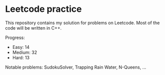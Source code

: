 # Leetcode practice

This repository contains my solution for problems on Leetcode. Most of the code will be written in C++.

Progress:

- Easy: 14
- Medium: 32
- Hard: 13

Notable problems: SudokuSolver, Trapping Rain Water, N-Queens, ...
